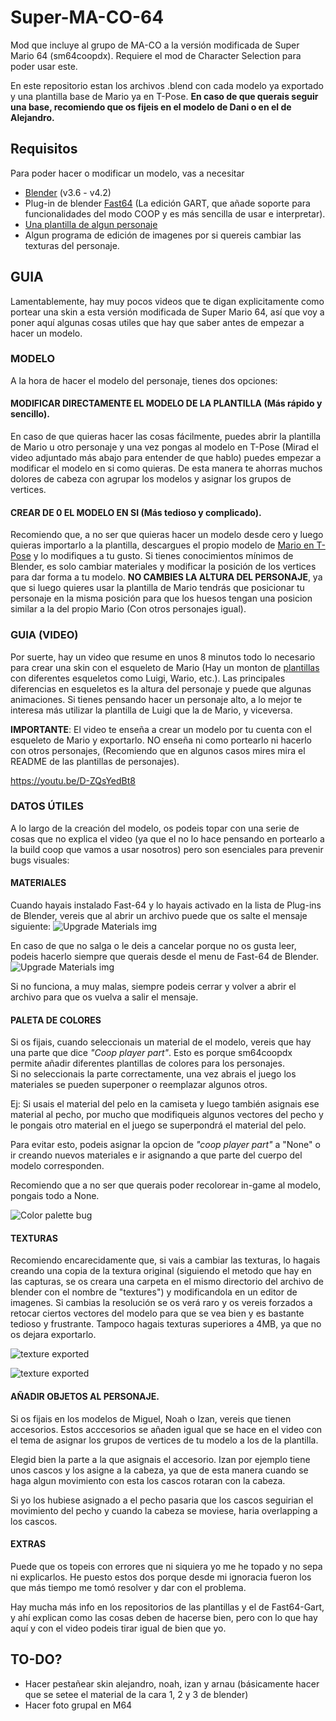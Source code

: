 # Super-MA-CO-64
Mod que incluye al grupo de MA-CO a la versión modificada de Super Mario 64 (sm64coopdx). Requiere el mod de Character Selection para poder usar este.

En este repositorio estan los archivos .blend con cada modelo ya exportado y una plantilla base de Mario ya en T-Pose. **En caso de que querais seguir una base, recomiendo que os fijeis en el modelo de Dani o en el de Alejandro.**  

## Requisitos

Para poder hacer o modificar un modelo, vas a necesitar 
- [Blender](https://download.blender.org/release/) (v3.6 - v4.2)
- Plug-in de blender [Fast64](https://github.com/ManIsCat2/Fast64-Gart) (La edición GART, que añade soporte para funcionalidades del modo COOP y es más sencilla de usar e interpretar). 
- [Una plantilla de algun personaje](https://github.com/coop-deluxe/character-template)
- Algun programa de edición de imagenes por si quereis cambiar las texturas del personaje.


## GUIA
Lamentablemente, hay muy pocos videos que te digan explicitamente como portear una skin a esta versión modificada de Super Mario 64, así que voy a poner aquí algunas cosas utiles que hay que
saber antes de empezar a hacer un modelo.

### MODELO

A la hora de hacer el modelo del personaje, tienes dos opciones:

#### MODIFICAR DIRECTAMENTE EL MODELO DE LA PLANTILLA (Más rápido y sencillo).

En caso de que quieras hacer las cosas fácilmente, puedes abrir la plantilla de Mario u otro personaje y una vez pongas al modelo en T-Pose (Mirad el video adjuntado más abajo para entender de que hablo)
puedes empezar a modificar el modelo en si como quieras. De esta manera te ahorras muchos dolores de cabeza con agrupar los modelos y asignar los grupos de vertices.

#### CREAR DE 0 EL MODELO EN SI (Más tedioso y complicado).

Recomiendo que, a no ser que quieras hacer un modelo desde cero y luego quieras importarlo a la plantilla, descargues el propio modelo de [Mario en T-Pose](https://www.models-resource.com/nintendo_64/supermario64/model/1637/) y lo modifiques a tu gusto. Si tienes 
conocimientos mínimos de Blender, es solo cambiar materiales y modificar la posición de los vertices para dar forma a tu modelo. **NO CAMBIES LA ALTURA DEL PERSONAJE**,
ya que si luego quieres usar la plantilla de Mario tendrás que posicionar tu personaje en la misma posición para que los huesos tengan una posicion similar a la del propio Mario (Con otros personajes igual).

### GUIA (VIDEO)

Por suerte, hay un video que resume en unos 8 minutos todo lo necesario para crear una skin con el esqueleto de Mario (Hay un monton de [plantillas](https://github.com/coop-deluxe/character-template) con diferentes esqueletos como Luigi, Wario, etc.). Las principales diferencias en 
esqueletos es la altura del personaje y puede que algunas animaciones. Si tienes pensando hacer un personaje alto, a lo mejor te interesa más utilizar la plantilla de Luigi que la de Mario, y viceversa.

**IMPORTANTE**: El video te enseña a crear un modelo por tu cuenta con el esqueleto de Mario y exportarlo. NO enseña ni como portearlo ni hacerlo con otros personajes, (Recomiendo que en algunos casos mires mira el README de las plantillas de personajes).

https://youtu.be/D-ZQsYedBt8

### DATOS ÚTILES

A lo largo de la creación del modelo, os podeis topar con una serie de cosas que no explica el video (ya que el no lo hace pensando en portearlo a la build coop que vamos a usar nosotros) pero son esenciales para prevenir bugs visuales:

#### MATERIALES 

Cuando hayais instalado Fast-64 y lo hayais activado en la lista de Plug-ins de Blender, vereis que al abrir un archivo puede que os salte el mensaje siguiente: 
![Upgrade Materials img](./Recursos/upgrade-mats.PNG)

En caso de que no salga o le deis a cancelar porque no os gusta leer, podeis hacerlo siempre que querais desde el menu de Fast-64 de Blender.
![Upgrade Materials img](./Recursos/upgrade-mats-fast64.PNG)

Si no funciona, a muy malas, siempre podeis cerrar y volver a abrir el archivo para que os vuelva a salir el mensaje.


#### PALETA DE COLORES

Si os fijais, cuando seleccionais un material de el modelo, vereis que hay una parte que dice *"Coop player part"*. Esto es porque sm64coopdx permite añadir diferentes plantillas de colores para los personajes.  
Si no seleccionais la parte correctamente, una vez abrais el juego los materiales se pueden superponer o reemplazar algunos otros.

Ej: Si usais el material del pelo en la camiseta y luego también asignais ese material al pecho, por mucho que modifiqueis algunos vectores del pecho y le pongais otro material en el juego se superpondrá el material del pelo.  

Para evitar esto, podeis asignar la opcion de *"coop player part"* a "None" o ir creando nuevos materiales e ir asignando a que parte del cuerpo del modelo corresponden.  

Recomiendo que a no ser que querais poder recolorear in-game al modelo, pongais todo a None.

![Color palette bug](./Recursos/Color-palette-bug.PNG)


#### TEXTURAS

Recomiendo encarecidamente que, si vais a cambiar las texturas, lo hagais creando una copia de la textura original (siguiendo el metodo que hay en las capturas, se os creara una carpeta en el mismo directorio del archivo de blender con el nombre de "textures") 
y modificandola en un editor de imagenes. Si cambias la resolución se os verá raro y os vereis forzados a retocar ciertos vectores del modelo para que se vea bien y es bastante tedioso y frustrante. Tampoco hagais texturas superiores a 4MB, ya que no os dejara exportarlo.

![texture exported](./Recursos/text-export.PNG)

![texture exported](./Recursos/text-export-save.PNG)


#### AÑADIR OBJETOS AL PERSONAJE.

Si os fijais en los modelos de Miguel, Noah o Izan, vereis que tienen accesorios. Estos acccesorios se añaden igual que se hace en el video con el tema de asignar los grupos de vertices de tu modelo a los de la plantilla.

Elegid bien la parte a la que asignais el accesorio. Izan por ejemplo tiene unos cascos y los asigne a la cabeza, ya que de esta manera cuando se haga algun movimiento con esta los cascos rotaran con la cabeza.  

Si yo los hubiese asignado a el pecho pasaria que los cascos seguirian el movimiento del pecho y cuando la cabeza se moviese, haria overlapping a los cascos.  


#### EXTRAS

Puede que os topeis con errores que ni siquiera yo me he topado y no sepa ni explicarlos. He puesto estos dos porque desde mi ignoracia fueron los que más tiempo me tomó resolver y dar con el problema.  

Hay mucha más info en los repositorios de las plantillas y el de Fast64-Gart, y ahí explican como las cosas deben de hacerse bien, pero con lo que hay aquí y con el video podeis tirar igual de bien que yo.


## TO-DO?
 - Hacer pestañear skin alejandro, noah, izan y arnau (básicamente hacer que se setee el material de la cara 1, 2 y 3 de blender)
 - Hacer foto grupal en M64
